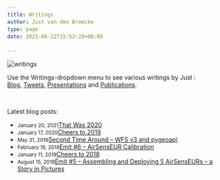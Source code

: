 ```yaml
---
title: Writings
author: Just van den Broecke
type: page
date: 2021-06-22T15:53:29+00:00

---
```

<img loading="lazy" class="alignnone wp-image-345" src="uploads/2014/06/writings-300x53.jpg" alt="writings" width="430" height="76" srcset="https://justobjects.nl/wp-content/uploads/2014/06/writings-300x53.jpg 300w, https://justobjects.nl/wp-content/uploads/2014/06/writings-250x44.jpg 250w, https://justobjects.nl/wp-content/uploads/2014/06/writings-150x26.jpg 150w, https://justobjects.nl/wp-content/uploads/2014/06/writings.jpg 567w" sizes="(max-width: 430px) 100vw, 430px" />

Use the Writings-dropdown menu to see various writings by Just :  
[Blog][1], [Tweets][2], [Presentations][3] and [Publications][4].

&nbsp;

Latest blog posts:

<!--via SimplePie with RSSImport-->

  * <small>January 20, 2021</small>[That Was 2020][5]
  * <small>January 17, 2020</small>[Cheers to 2019][6]
  * <small>May 31, 2019</small>[Second Time Around – WFS v3 and pygeoapi][7]
  * <small>February 19, 2019</small>[Emit #6 – AirSensEUR Calibration][8]
  * <small>January 11, 2019</small>[Cheers to 2018][9]
  * <small>August 15, 2018</small>[Emit #5 – Assembling and Deploying 5 AirSensEURs – a Story in Pictures][10]

&nbsp;

 [1]: https://justobjects.nl/?page_id=198 "Blog"
 [2]: https://justobjects.nl/writings/tweets/ "Tweets"
 [3]: https://justobjects.nl/?page_id=194 "Presentations"
 [4]: https://justobjects.nl/blog/publications/ "Publications"
 [5]: https://justobjects.nl/that-was-2020/ "That Was 2020"
 [6]: https://justobjects.nl/cheers-to-2019/ "Cheers to 2019"
 [7]: https://justobjects.nl/2nd-time-around-wfs-v3-pygeoapi/ "Second Time Around – WFS v3 and pygeoapi"
 [8]: https://justobjects.nl/emit-6-airsenseur-calibration/ "Emit #6 – AirSensEUR Calibration"
 [9]: https://justobjects.nl/cheers-to-2018/ "Cheers to 2018"
 [10]: https://justobjects.nl/emit-5-assembling-and-deploying-5-airsenseurs/ "Emit #5 – Assembling and Deploying 5 AirSensEURs – a Story in Pictures"